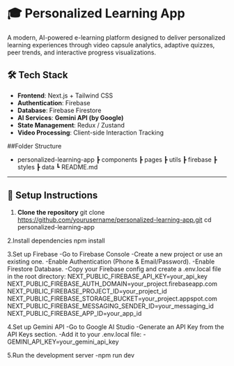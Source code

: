 # 🎓 Personalized Learning App

A modern, AI-powered e-learning platform designed to deliver personalized learning experiences through video capsule analytics, adaptive quizzes, peer trends, and interactive progress visualizations.

## 🛠️ Tech Stack

- **Frontend**: Next.js + Tailwind CSS
- **Authentication**: Firebase 
- **Database**: Firebase Firestore
- **AI Services**: **Gemini API (by Google)**
- **State Management**: Redux / Zustand
- **Video Processing**: Client-side Interaction Tracking
  
##Folder Structure
- personalized-learning-app
┣ components
┣ pages
┣ utils
┣ firebase
┣ styles
┣ data
┗ README.md

---
## 🔧 Setup Instructions

1. **Clone the repository**
   git clone https://github.com/yourusername/personalized-learning-app.git
   cd personalized-learning-app

2.Install dependencies
  npm install

3.Set up Firebase
  -Go to Firebase Console
  -Create a new project or use an existing one.
  -Enable Authentication (Phone & Email/Password).
  -Enable Firestore Database.
  -Copy your Firebase config and create a .env.local file in the root directory:
    NEXT_PUBLIC_FIREBASE_API_KEY=your_api_key
    NEXT_PUBLIC_FIREBASE_AUTH_DOMAIN=your_project.firebaseapp.com
    NEXT_PUBLIC_FIREBASE_PROJECT_ID=your_project_id
    NEXT_PUBLIC_FIREBASE_STORAGE_BUCKET=your_project.appspot.com
    NEXT_PUBLIC_FIREBASE_MESSAGING_SENDER_ID=your_messaging_id
    NEXT_PUBLIC_FIREBASE_APP_ID=your_app_id

4.Set up Gemini API
  -Go to Google AI Studio
  -Generate an API Key from the API Keys section.
  -Add it to your .env.local file:
    -GEMINI_API_KEY=your_gemini_api_key

5.Run the development server
  -npm run dev
 

